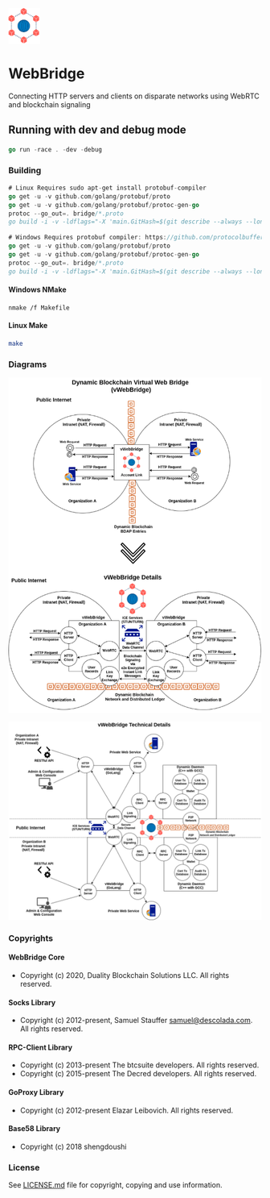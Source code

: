 ![](assets/web-bridge.png)
# WebBridge
Connecting HTTP servers and clients on disparate networks using WebRTC and blockchain signaling

## Running with dev and debug mode

```go
go run -race . -dev -debug
```

### Building

```go
# Linux Requires sudo apt-get install protobuf-compiler
go get -u -v github.com/golang/protobuf/proto
go get -u -v github.com/golang/protobuf/protoc-gen-go
protoc --go_out=. bridge/*.proto
go build -i -v -ldflags="-X 'main.GitHash=$(git describe --always --long --dirty)' -X 'main.Version=$(date +'%y.%m.%d')'" github.com/duality-solutions/web-bridge
```

```go
# Windows Requires protobuf compiler: https://github.com/protocolbuffers/protobuf/releases
go get -u -v github.com/golang/protobuf/proto
go get -u -v github.com/golang/protobuf/protoc-gen-go
protoc --go_out=. bridge/*.proto
go build -i -v -ldflags="-X 'main.GitHash=$(git describe --always --long --dirty)' -X 'main.Version=$(Get-Date -Format "yy.MM.dd")'" github.com/duality-solutions/web-bridge
```

#### Windows NMake

```shell
nmake /f Makefile
```

#### Linux Make

```bash
make
```

### Diagrams

![General Diagram](docs/diagrams/webbridge-general.png)

![Technical Details Diagram](docs/diagrams/webbridge-tech-details.png)

### Copyrights

#### WebBridge Core

- Copyright (c) 2020, Duality Blockchain Solutions LLC. All rights reserved.

#### Socks Library

- Copyright (c) 2012-present, Samuel Stauffer <samuel@descolada.com>. All rights reserved.

#### RPC-Client Library

- Copyright (c) 2013-present The btcsuite developers. All rights reserved.
- Copyright (c) 2015-present The Decred developers. All rights reserved.

#### GoProxy Library

- Copyright (c) 2012-present Elazar Leibovich. All rights reserved.

#### Base58 Library

- Copyright (c) 2018 shengdoushi

### License

See [LICENSE.md](./LICENSE.md "LICENSE.md") file for copyright, copying and use information.
